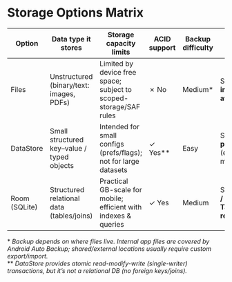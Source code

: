 # Storage Options Matrix

| Option          | Data type it stores                          | Storage capacity limits                                             | ACID support | Backup difficulty | Example from this app                         |
|-----------------|----------------------------------------------|----------------------------------------------------------------------|--------------|-------------------|-----------------------------------------------|
| Files           | Unstructured (binary/text: images, PDFs)     | Limited by device free space; subject to scoped-storage/SAF rules    | ✗ No         | Medium*           | Store **image/PDF attachments**               |
| DataStore       | Small structured key–value / typed objects   | Intended for small configs (prefs/flags); not for large datasets     | ✓ Yes**      | Easy              | Store **user preferences** (e.g., dark mode)  |
| Room (SQLite)   | Structured relational data (tables/joins)    | Practical GB-scale for mobile; efficient with indexes & queries      | ✓ Yes        | Medium            | Store **Users / Projects / Tasks / relations** |

\* *Backup depends on where files live. Internal app files are covered by Android Auto Backup; shared/external locations usually require custom export/import.*  
\** *DataStore provides atomic read-modify-write (single-writer) transactions, but it’s not a relational DB (no foreign keys/joins).*
